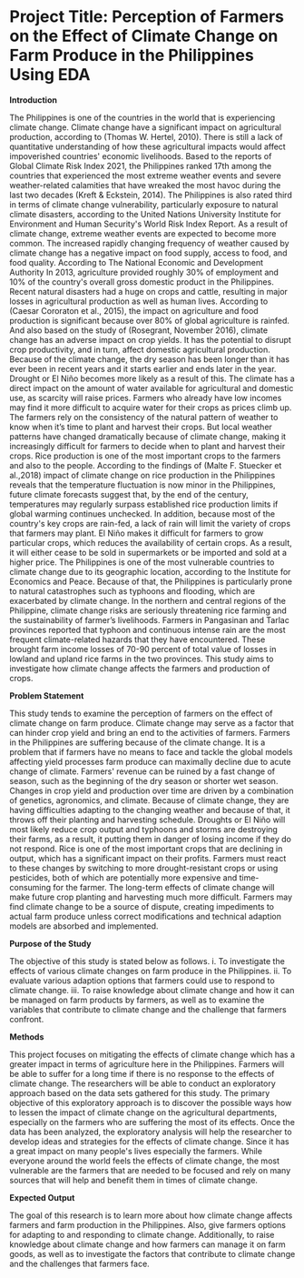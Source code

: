 # Project Title: Perception of Farmers on the Effect of Climate Change on Farm Produce in the Philippines Using EDA

**Introduction**

  The Philippines is one of the countries in the world that is experiencing climate change. Climate change have a significant impact on agricultural production, according to (Thomas W. Hertel, 2010). There is still a lack of quantitative understanding of how these agricultural impacts would affect impoverished countries' economic livelihoods. Based to the reports of Global Climate Risk Index 2021, the Philippines ranked 17th among the countries that experienced the most extreme weather events and severe weather-related calamities that have wreaked the most havoc during the last two decades (Kreft & Eckstein, 2014). The Philippines is also rated third in terms of climate change vulnerability, particularly exposure to natural climate disasters, according to the United Nations University Institute for Environment and Human Security's World Risk Index Report. As a result of climate change, extreme weather events are expected to become more common. 
  The increased rapidly changing frequency of weather caused by climate change has a negative impact on food supply, access to food, and food quality. According to The National Economic and Development Authority In 2013, agriculture provided roughly 30% of employment and 10% of the country's overall gross domestic product in the Philippines. Recent natural disasters had a huge on crops and cattle, resulting in major losses in agricultural production as well as human lives.  According to (Caesar Cororaton et al., 2015), the impact on agriculture and food production is significant because over 80% of global agriculture is rainfed. And also based on the study of (Rosegrant, November 2016), climate change has an adverse impact on crop yields. It has the potential to disrupt crop productivity, and in turn, affect domestic agricultural production. Because of the climate change, the dry season has been longer than it has ever been in recent years and it starts earlier and ends later in the year. Drought or El Niño becomes more likely as a result of this. 
  The climate has a direct impact on the amount of water available for agricultural and domestic use, as scarcity will raise prices. Farmers who already have low incomes may find it more difficult to acquire water for their crops as prices climb up. The farmers rely on the consistency of the natural pattern of weather to know when it’s time to plant and harvest their crops. But local weather patterns have changed dramatically because of climate change, making it increasingly difficult for farmers to decide when to plant and harvest their crops. Rice production is one of the most important crops to the farmers and also to the people. According to the findings of (Malte F. Stuecker et al.,2018) impact of climate change on rice production in the Philippines reveals that the temperature fluctuation is now minor in the Philippines, future climate forecasts suggest that, by the end of the century, temperatures may regularly surpass established rice production limits if global warming continues unchecked. In addition, because most of the country's key crops are rain-fed, a lack of rain will limit the variety of crops that farmers may plant. El Niño makes it difficult for farmers to grow particular crops, which reduces the availability of certain crops. As a result, it will either cease to be sold in supermarkets or be imported and sold at a higher price. 
  The Philippines is one of the most vulnerable countries to climate change due to its geographic location, according to the Institute for Economics and Peace. Because of that, the Philippines is particularly prone to natural catastrophes such as typhoons and flooding, which are exacerbated by climate change. In the northern and central regions of the Philippine, climate change risks are seriously threatening rice farming and the sustainability of farmer’s livelihoods. Farmers in Pangasinan and Tarlac provinces reported that typhoon and continuous intense rain are the most frequent climate-related hazards that they have encountered. These brought farm income losses of 70-90 percent of total value of losses in lowland and upland rice farms in the two provinces. 
  This study aims to investigate how climate change affects the farmers and production of crops. 
  
**Problem Statement**

  This study tends to examine the perception of farmers on the effect of climate change on farm produce.  Climate change may serve as a factor that can hinder crop yield and bring an end to the activities of farmers. Farmers in the Philippines are suffering because of the climate change. It is a problem that if farmers have no means to face and tackle the global models affecting yield processes farm produce can maximally decline due to acute change of climate. Farmers' revenue can be ruined by a fast change of season, such as the beginning of the dry season or shorter wet season. Changes in crop yield and production over time are driven by a combination of genetics, agronomics, and climate. Because of climate change, they are having difficulties adapting to the changing weather and because of that, it throws off their planting and harvesting schedule. Droughts or El Niño will most likely reduce crop output and typhoons and storms are destroying their farms, as a result, it putting them in danger of losing income if they do not respond. Rice is one of the most important crops that are declining in output, which has a significant impact on their profits. Farmers must react to these changes by switching to more drought-resistant crops or using pesticides, both of which are potentially more expensive and time-consuming for the farmer. The long-term effects of climate change will make future crop planting and harvesting much more difficult. 
Farmers may find climate change to be a source of dispute, creating impediments to actual farm produce unless correct modifications and technical adaption models are absorbed and implemented.


**Purpose of the Study**

  The objective of this study is stated below as follows.
i.	To investigate the effects of various climate changes on farm produce in the Philippines.
ii.	To evaluate various adaption options that farmers could use to respond to climate change.
iii. To raise knowledge about climate change and how it can be managed on farm products by farmers, as well as to examine the variables that contribute to climate change and the challenge that farmers confront.


**Methods**

  This project focuses on mitigating the effects of climate change which has a greater impact in terms of agriculture here in the Philippines. Farmers will be able to suffer for a long time if there is no response to the effects of climate change. The researchers will be able to conduct an exploratory approach based on the data sets gathered for this study. The primary objective of this exploratory approach is to discover the possible ways how to lessen the impact of climate change on the agricultural departments, especially on the farmers who are suffering the most of its effects. Once the data has been analyzed, the exploratory analysis will help the researcher to develop ideas and strategies for the effects of climate change. Since it has a great impact on many people's lives especially the farmers. While everyone around the world feels the effects of climate change, the most vulnerable are the farmers that are needed to be focused and rely on many sources that will help and benefit them in times of climate change.
  
**Expected Output**

  The goal of this research is to learn more about how climate change affects farmers and farm production in the Philippines. Also, give farmers options for adapting to and responding to climate change. Additionally, to raise knowledge about climate change and how farmers can manage it on farm goods, as well as to investigate the factors that contribute to climate change and the challenges that farmers face.
